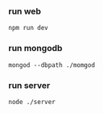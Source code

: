 ### run web

```
npm run dev
```

### run mongodb

```
mongod --dbpath ./momgod
```

### run server

```
node ./server
```
